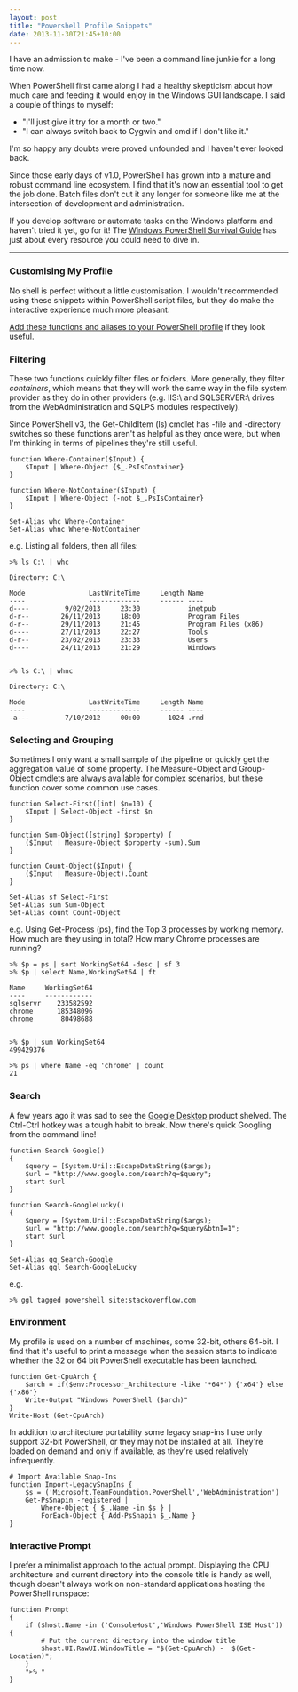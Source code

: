 ```yaml
--- 
layout: post
title: "Powershell Profile Snippets"
date: 2013-11-30T21:45+10:00
---
```


I have an admission to make - I've been a command line junkie for a long time now.

When PowerShell first came along I had a healthy skepticism about how much care and feeding it would enjoy in the Windows GUI landscape. I said a couple of things to myself:

- "I'll just give it try for a month or two."
- "I can always switch back to Cygwin and cmd if I don't like it."

I'm so happy any doubts were proved unfounded and I haven't ever looked back.

Since those early days of v1.0, PowerShell has grown into a mature and robust command line ecosystem. I find that it's now an essential tool to get the job done. Batch files don't cut it any longer for someone like me at the intersection of development and administration.

If you develop software or automate tasks on the Windows platform and haven't tried it yet, go for it!
The [Windows PowerShell Survival Guide](http://social.technet.microsoft.com/wiki/contents/articles/183.windows-powershell-survival-guide.aspx) has just about every resource you could need to dive in.

----------

### Customising My Profile
No shell is perfect without a little customisation. I wouldn't recommended using these snippets within PowerShell script files, but they do make the interactive experience much more pleasant.

[Add these functions and aliases to your PowerShell profile](http://www.howtogeek.com/50236/) if they look useful.

### Filtering
These two functions quickly filter files or folders. More generally, they filter *containers*, which means that they will work the same way in the file system provider as they do in other providers (e.g. IIS:\ and SQLSERVER:\ drives from the WebAdministration and SQLPS modules respectively).

Since PowerShell v3, the Get-ChildItem (ls) cmdlet has -file and -directory switches so these functions aren't as helpful as they once were, but when I'm thinking in terms of pipelines they're still useful.

    function Where-Container($Input) { 
        $Input | Where-Object {$_.PsIsContainer} 
    }

    function Where-NotContainer($Input) {
        $Input | Where-Object {-not $_.PsIsContainer}
    }
	
	Set-Alias whc Where-Container
	Set-Alias whnc Where-NotContainer

e.g. Listing all folders, then all files:
	
	>% ls C:\ | whc

    Directory: C:\

	Mode                LastWriteTime     Length Name
	----                -------------     ------ ----
	d----         9/02/2013     23:30            inetpub
	d-r--        26/11/2013     18:00            Program Files
	d-r--        29/11/2013     21:45            Program Files (x86)
	d----        27/11/2013     22:27            Tools
	d-r--        23/02/2013     23:33            Users
	d----        24/11/2013     21:29            Windows


	>% ls C:\ | whnc

    Directory: C:\

	Mode                LastWriteTime     Length Name
	----                -------------     ------ ----
	-a---         7/10/2012     00:00       1024 .rnd

### Selecting and Grouping
Sometimes I only want a small sample of the pipeline or quickly get the aggregation value of some property. The Measure-Object and Group-Object cmdlets are always available for complex scenarios, but these function cover some common use cases.

	function Select-First([int] $n=10) {
	    $Input | Select-Object -first $n
	}
	
	function Sum-Object([string] $property) {
	    ($Input | Measure-Object $property -sum).Sum
	}
	
	function Count-Object($Input) {
		($Input | Measure-Object).Count
	}

	Set-Alias sf Select-First
	Set-Alias sum Sum-Object
	Set-Alias count Count-Object

e.g. Using Get-Process (ps), find the Top 3 processes by working memory. How much are they using in total? How many Chrome processes are running?

	>% $p = ps | sort WorkingSet64 -desc | sf 3
	>% $p | select Name,WorkingSet64 | ft

	Name     WorkingSet64
	----     ------------
	sqlservr    233582592
	chrome      185348096
	chrome       80498688
	

	>% $p | sum WorkingSet64
	499429376

    >% ps | where Name -eq 'chrome' | count
    21


### Search
A few years ago it was sad to see the [Google Desktop](http://en.wikipedia.org/wiki/Google_Desktop) product shelved. The Ctrl-Ctrl hotkey was a tough habit to break. Now there's quick Googling from the command line!

	function Search-Google()
	{
	    $query = [System.Uri]::EscapeDataString($args);
	    $url = "http://www.google.com/search?q=$query";
	    start $url
	}
	
	function Search-GoogleLucky()
	{
	    $query = [System.Uri]::EscapeDataString($args); 
	    $url = "http://www.google.com/search?q=$query&btnI=1"; 
	    start $url
	}

    Set-Alias gg Search-Google
    Set-Alias ggl Search-GoogleLucky

e.g. 

	>% ggl tagged powershell site:stackoverflow.com


### Environment
My profile is used on a number of machines, some 32-bit, others 64-bit. I find that it's useful to print a message when the session starts to indicate whether the 32 or 64 bit PowerShell executable has been launched.

	function Get-CpuArch {
	    $arch = if($env:Processor_Architecture -like '*64*') {'x64'} else {'x86'}
	    Write-Output "Windows PowerShell ($arch)"
	}
	Write-Host (Get-CpuArch)

In addition to architecture portability some legacy snap-ins I use only support 32-bit PowerShell, or they may not be installed at all. They're loaded on demand and only if available, as they're used relatively infrequently.

	# Import Available Snap-Ins
	function Import-LegacySnapIns {
		$s = ('Microsoft.TeamFoundation.PowerShell','WebAdministration')
		Get-PsSnapin -registered | 
	    	Where-Object { $_.Name -in $s } |
    		ForEach-Object { Add-PsSnapin $_.Name }
	}


### Interactive Prompt
I prefer a minimalist approach to the actual prompt. Displaying the CPU architecture and current directory into the console title is handy as well, though doesn't always work on non-standard applications hosting the PowerShell runspace:

	function Prompt 
	{
	    if ($host.Name -in ('ConsoleHost','Windows PowerShell ISE Host')) {
	        # Put the current directory into the window title
	        $host.UI.RawUI.WindowTitle = "$(Get-CpuArch) -  $(Get-Location)"; 
	    }
	    ">% "
	}

